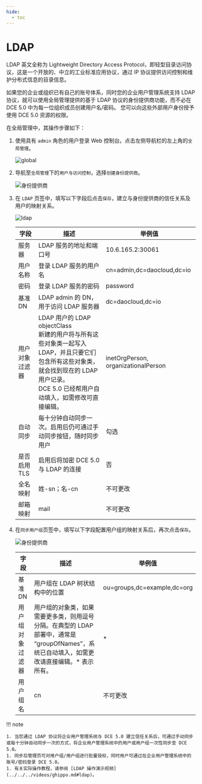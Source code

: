 ```yaml
---
hide:
  - toc
---
```


# LDAP

LDAP 英文全称为 Lightweight Directory Access Protocol，即轻型目录访问协议，这是一个开放的、中立的工业标准应用协议，通过 IP 协议提供访问控制和维护分布式信息的目录信息。

如果您的企业或组织已有自己的账号体系，同时您的企业用户管理系统支持 LDAP 协议，就可以使用全局管理提供的基于 LDAP 协议的身份提供商功能，而不必在 DCE 5.0 中为每一位组织成员创建用户名/密码。
您可以向这些外部用户身份授予使用 DCE 5.0 资源的权限。

在全局管理中，其操作步骤如下：

1. 使用具有 `admin` 角色的用户登录 Web 控制台。点击左侧导航栏的左上角的`全局管理`。

    ![global](https://docs.daocloud.io/daocloud-docs-images/docs/ghippo/images/ws01.png)

2. 导航至`全局管理`下的`用户与访问控制`，选择`创建身份提供商`。

    ![身份提供商](https://docs.daocloud.io/daocloud-docs-images/docs/ghippo/images/ldap00.png)

3. 在 `LDAP` 页签中，填写以下字段后点击`保存`，建立与身份提供商的信任关系及用户的映射关系。

    ![ldap](https://docs.daocloud.io/daocloud-docs-images/docs/ghippo/images/ldap01.png)

    | 字段           | 描述                                                         | 举例值                              |
    | -------------- | ------------------------------------------------------------ | ----------------------------------- |
    | 服务器         | LDAP 服务的地址和端口号                                      | 10.6.165.2:30061                    |
    | 用户名称       | 登录 LDAP 服务的用户名                                       | cn=admin,dc=daocloud,dc=io          |
    | 密码           | 登录 LDAP 服务的密码                                         | password                            |
    | 基准 DN        | LDAP admin 的 DN，用于访问 LDAP 服务器                       | dc=daocloud,dc=io                   |
    | 用户对象过滤器 | LDAP 用户的 LDAP objectClass<br />新建的用户将与所有这些对象类一起写入 LDAP，并且只要它们包含所有这些对象类，就会找到现在的 LDAP 用户记录。<br />DCE 5.0 已经帮用户自动填入，如需修改可直接编辑。 | inetOrgPerson, organizationalPerson |
    | 自动同步       | 每十分钟自动同步一次。启用后仍可通过手动同步按钮，随时同步用户 | 勾选                                |
    | 是否启用 TLS   | 启用后将加密 DCE 5.0 与 LDAP 的连接                          | 否                                  |
    | 全名映射       | 姓-sn；名-cn                                                 | 不可更改                            |
    | 邮箱映射       | mail                                                         | 不可更改                            |

4. 在`同步用户组`页签中，填写以下字段配置用户组的映射关系后，再次点击`保存`。

    ![身份提供商](https://docs.daocloud.io/daocloud-docs-images/docs/ghippo/images/ldap02.png)

    | 字段             | 描述                                                         | 举例值                      |
    | ---------------- | ------------------------------------------------------------ | --------------------------- |
    | 基准 DN          | 用户组在 LDAP 树状结构中的位置                               | ou=groups,dc=example,dc=org |
    | 用户组对象过滤器 | 用户组的对象类，如果需要更多类，则用逗号分隔。在典型的 LDAP 部署中，通常是 “groupOfNames”，系统已自动填入，如需更改请直接编辑。* 表示所有。 | *                           |
    | 用户组名         | cn                                                           | 不可更改                    |

!!! note

    1. 当您通过 LDAP 协议将企业用户管理系统与 DCE 5.0 建立信任关系后，可通过手动同步或每十分钟自动同步一次的方式，将企业用户管理系统中的用户或用户组一次性同步至 DCE 5.0。
    1. 同步后管理员可对用户组/用户组进行批量授权，同时用户可通过在企业用户管理系统中的账号/密码登录 DCE 5.0。
    1. 有关实际操作教程，请参阅 [LDAP 操作演示视频](../../../videos/ghippo.md#ldap)。
